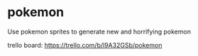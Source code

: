 # pokemon

Use pokemon sprites to generate new and horrifying pokemon



trello board: https://trello.com/b/l9A32GSb/pokemon

